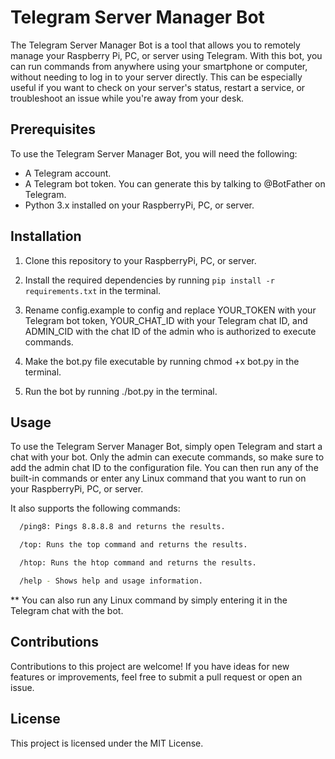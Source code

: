 # Telegram Server Manager Bot

The Telegram Server Manager Bot is a tool that allows you to remotely manage your Raspberry Pi, PC, or server using Telegram. With this bot, you can run commands from anywhere using your smartphone or computer, without needing to log in to your server directly. This can be especially useful if you want to check on your server's status, restart a service, or troubleshoot an issue while you're away from your desk.

## Prerequisites

To use the Telegram Server Manager Bot, you will need the following:

* A Telegram account.
* A Telegram bot token. You can generate this by talking to @BotFather on Telegram.
* Python 3.x installed on your RaspberryPi, PC, or server.


## Installation

1. Clone this repository to your RaspberryPi, PC, or server.

2. Install the required dependencies by running `pip install -r requirements.txt` in the terminal.

3. Rename config.example to config and replace YOUR_TOKEN with your Telegram bot token, YOUR_CHAT_ID with your Telegram chat ID, and ADMIN_CID with the chat ID of the admin who is authorized to execute commands.

4. Make the bot.py file executable by running chmod +x bot.py in the terminal.

5. Run the bot by running ./bot.py in the terminal.


## Usage

To use the Telegram Server Manager Bot, simply open Telegram and start a chat with your bot. Only the admin can execute commands, so make sure to add the admin chat ID to the configuration file. You can then run any of the built-in commands or enter any Linux command that you want to run on your RaspberryPi, PC, or server.

It also supports the following commands:

```bash
  /ping8: Pings 8.8.8.8 and returns the results.

  /top: Runs the top command and returns the results.

  /htop: Runs the htop command and returns the results.

  /help - Shows help and usage information.
```

** You can also run any Linux command by simply entering it in the Telegram chat with the bot.

## Contributions

Contributions to this project are welcome! If you have ideas for new features or improvements, feel free to submit a pull request or open an issue.

## License

This project is licensed under the MIT License.